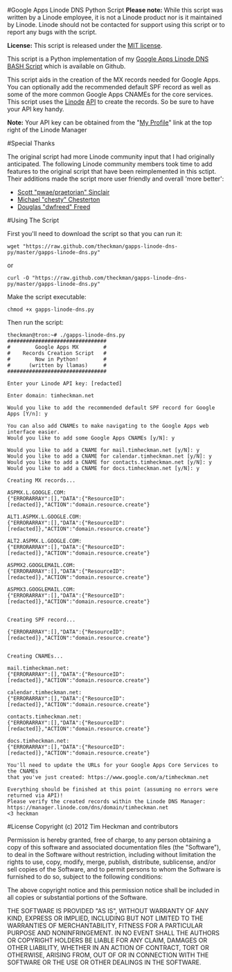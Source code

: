 #Google Apps Linode DNS Python Script
**Please note:** While this script was written by a Linode employee, it is not a Linode product nor is it maintained by Linode. Linode should not be contacted for support using this script or to report any bugs with the script.

**License:** This script is released under the [MIT license](http://www.opensource.org/licenses/mit-license.php).

This script is a Python implementation of my [Google Apps Linode DNS BASH Script](https://github.com/theckman/gapps-linode-dns) which is available on Github.

This script aids in the creation of the MX records needed for Google Apps.  You can optionally add the recommended default SPF record as well as some of the more common Google Apps CNAMEs for the core services.  This script uses the [Linode](http://www.linode.com/?r=78a747e2c08ffb6618e260c3c62f536687b9159c) [API](http://www.linode.com/api) to create the records.  So be sure to have your API key handy.

**Note:** Your API key can be obtained from the "[My Profile](https://manager.linode.com/profile/index)" link at the top right of the Linode Manager

#Special Thanks

The original script had more Linode community input that I had originally anticipated. The following Linode community members took time to add features to the original script that have been reimplemented in this sctipt. Their additions made the script more user friendly and overall 'more better':

* [Scott "pwae/praetorian" Sinclair](https://github.com/pwae)
* [Michael "chesty" Chesterton](https://github.com/chesty)
* [Douglas "dwfreed" Freed](https://github.com/dwfreed)


#Using The Script

First you'll need to download the script so that you can run it:

    wget "https://raw.github.com/theckman/gapps-linode-dns-py/master/gapps-linode-dns.py"

or

    curl -O "https://raw.github.com/theckman/gapps-linode-dns-py/master/gapps-linode-dns.py"

Make the script executable:

    chmod +x gapps-linode-dns.py

Then run the script:

    theckman@tron:~# ./gapps-linode-dns.py
	################################
	#        Google Apps MX        #
	#    Records Creation Script   #
	#        Now in Python!        #
	#      (written by llamas)     #
	################################

	Enter your Linode API key: [redacted]

	Enter domain: timheckman.net

	Would you like to add the recommended default SPF record for Google Apps [Y/n]: y

	You can also add CNAMEs to make navigating to the Google Apps web interface easier.
	Would you like to add some Google Apps CNAMEs [y/N]: y

	Would you like to add a CNAME for mail.timheckman.net [y/N]: y
	Would you like to add a CNAME for calendar.timheckman.net [y/N]: y
	Would you like to add a CNAME for contacts.timheckman.net [y/N]: y
	Would you like to add a CNAME for docs.timheckman.net [y/N]: y

	Creating MX records...

	ASPMX.L.GOOGLE.COM:
	{"ERRORARRAY":[],"DATA":{"ResourceID":[redacted]},"ACTION":"domain.resource.create"}

	ALT1.ASPMX.L.GOOGLE.COM:
	{"ERRORARRAY":[],"DATA":{"ResourceID":[redacted]},"ACTION":"domain.resource.create"}

	ALT2.ASPMX.L.GOOGLE.COM:
	{"ERRORARRAY":[],"DATA":{"ResourceID":[redacted]},"ACTION":"domain.resource.create"}

	ASPMX2.GOOGLEMAIL.COM:
	{"ERRORARRAY":[],"DATA":{"ResourceID":[redacted]},"ACTION":"domain.resource.create"}

	ASPMX3.GOOGLEMAIL.COM:
	{"ERRORARRAY":[],"DATA":{"ResourceID":[redacted]},"ACTION":"domain.resource.create"}


	Creating SPF record...

	{"ERRORARRAY":[],"DATA":{"ResourceID":[redacted]},"ACTION":"domain.resource.create"}


	Creating CNAMEs...

	mail.timheckman.net:
	{"ERRORARRAY":[],"DATA":{"ResourceID":[redacted]},"ACTION":"domain.resource.create"}

	calendar.timheckman.net:
	{"ERRORARRAY":[],"DATA":{"ResourceID":[redacted]},"ACTION":"domain.resource.create"}

	contacts.timheckman.net:
	{"ERRORARRAY":[],"DATA":{"ResourceID":[redacted]},"ACTION":"domain.resource.create"}

	docs.timheckman.net:
	{"ERRORARRAY":[],"DATA":{"ResourceID":[redacted]},"ACTION":"domain.resource.create"}

	You'll need to update the URLs for your Google Apps Core Services to the CNAMEs
	that you've just created: https://www.google.com/a/timheckman.net

	Everything should be finished at this point (assuming no errors were returned via API)!
	Please verify the created records within the Linode DNS Manager:
	https://manager.linode.com/dns/domain/timheckman.net
	<3 heckman

#License
Copyright (c) 2012 Tim Heckman and contributors

Permission is hereby granted, free of charge, to any person obtaining a copy of this software and associated documentation files (the "Software"), to deal in the Software without restriction, including without limitation the rights to use, copy, modify, merge, publish, distribute, sublicense, and/or sell copies of the Software, and to permit persons to whom the Software is furnished to do so, subject to the following conditions:

The above copyright notice and this permission notice shall be included in all copies or substantial portions of the Software.

THE SOFTWARE IS PROVIDED "AS IS", WITHOUT WARRANTY OF ANY KIND, EXPRESS OR IMPLIED, INCLUDING BUT NOT LIMITED TO THE WARRANTIES OF MERCHANTABILITY, FITNESS FOR A PARTICULAR PURPOSE AND NONINFRINGEMENT. IN NO EVENT SHALL THE AUTHORS OR COPYRIGHT HOLDERS BE LIABLE FOR ANY CLAIM, DAMAGES OR OTHER LIABILITY, WHETHER IN AN ACTION OF CONTRACT, TORT OR OTHERWISE, ARISING FROM, OUT OF OR IN CONNECTION WITH THE SOFTWARE OR THE USE OR OTHER DEALINGS IN THE SOFTWARE.
